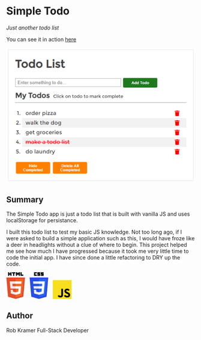 # Simple Todo

_Just another todo list_

You can see it in action [here](href="https://rahbuhkeh.dev/simple_todo/")

<img src="./readme-images/screenshot.PNG">

## Summary
The Simple Todo app is just a todo list that is built with vanilla JS and uses localStorage for persistance. 

I built this todo list to test my basic JS knowledge. Not too long ago, if I were asked to build a simple application such as this, I would have froze like a deer in headlights without a clue of where to begin. This project helped me see how much I have progressed because it took me very little time to code the initial app. I have since done a little refactoring to DRY up the code.

<img src="./readme-images/html-5.svg" width="50">&nbsp;&nbsp;
<img src="./readme-images/css-3.svg" width="50">&nbsp;&nbsp;
<img src="./readme-images/javascript.svg" width="50">&nbsp;&nbsp;

## Author
Rob Kramer
Full-Stack Developer